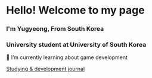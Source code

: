 <h1>Hello! Welcome to my page</h1>
<h3>I'm Yugyeong, From South Korea</h3>
<h3>University student at University of South Korea</h3>

<p>🌱 I’m currently learning about game development</p>
<a href="https://yukyeong1.github.io" target="_blank">Studying & development journal</a>

